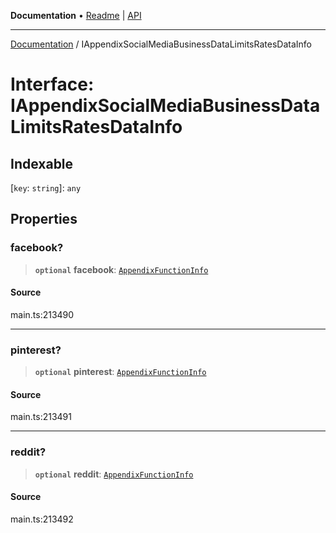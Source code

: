 **Documentation** • [Readme](../README.md) \| [API](../globals.md)

***

[Documentation](../README.md) / IAppendixSocialMediaBusinessDataLimitsRatesDataInfo

# Interface: IAppendixSocialMediaBusinessDataLimitsRatesDataInfo

## Indexable

 \[`key`: `string`\]: `any`

## Properties

### facebook?

> **`optional`** **facebook**: [`AppendixFunctionInfo`](../classes/AppendixFunctionInfo.md)

#### Source

main.ts:213490

***

### pinterest?

> **`optional`** **pinterest**: [`AppendixFunctionInfo`](../classes/AppendixFunctionInfo.md)

#### Source

main.ts:213491

***

### reddit?

> **`optional`** **reddit**: [`AppendixFunctionInfo`](../classes/AppendixFunctionInfo.md)

#### Source

main.ts:213492
